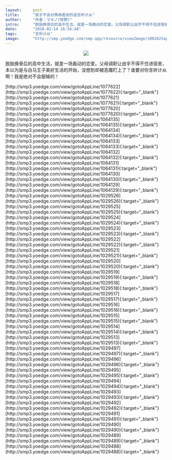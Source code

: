 ```yaml
---
layout:     post
title:      "我才不会对黑崎君说的话言听计从"
author:     "作者：マキノ(牧野)"
intro:      "脱胎换骨后的高中生活，就差一场轰动的恋爱。父母调职让由宇不得不住进宿舍，本以为是与白马王子美好生活的开始，没想到却被恶魔盯上了？谁要对你言听计从啊！我是绝对不会服输的！"
date:       "2018-02-14 16:56:48"
tags:       "言听计从"
image:      "http://smp.yoedge.com/smp-app/resource/viewImage/1001025appline.png"
---
```

<div style="text-align: center">
<p><img src="http://smp.yoedge.com/smp-app/resource/viewImage/1001025appline.png"/></p>
</div>
<p class="post-meta">
<span>脱胎换骨后的高中生活，就差一场轰动的恋爱。父母调职让由宇不得不住进宿舍，本以为是与白马王子美好生活的开始，没想到却被恶魔盯上了？谁要对你言听计从啊！我是绝对不会服输的！</span>
</p>
[http://smp3.yoedge.com/view/gotoAppLine/1077622](http://smp3.yoedge.com/view/gotoAppLine/1077622){:target="_blank"}
[http://smp3.yoedge.com/view/gotoAppLine/1077621](http://smp3.yoedge.com/view/gotoAppLine/1077621){:target="_blank"}
[http://smp3.yoedge.com/view/gotoAppLine/1077620](http://smp3.yoedge.com/view/gotoAppLine/1077620){:target="_blank"}
[http://smp3.yoedge.com/view/gotoAppLine/1064135](http://smp3.yoedge.com/view/gotoAppLine/1064135){:target="_blank"}
[http://smp3.yoedge.com/view/gotoAppLine/1064134](http://smp3.yoedge.com/view/gotoAppLine/1064134){:target="_blank"}
[http://smp3.yoedge.com/view/gotoAppLine/1064133](http://smp3.yoedge.com/view/gotoAppLine/1064133){:target="_blank"}
[http://smp3.yoedge.com/view/gotoAppLine/1064132](http://smp3.yoedge.com/view/gotoAppLine/1064132){:target="_blank"}
[http://smp3.yoedge.com/view/gotoAppLine/1064131](http://smp3.yoedge.com/view/gotoAppLine/1064131){:target="_blank"}
[http://smp3.yoedge.com/view/gotoAppLine/1064130](http://smp3.yoedge.com/view/gotoAppLine/1064130){:target="_blank"}
[http://smp3.yoedge.com/view/gotoAppLine/1064129](http://smp3.yoedge.com/view/gotoAppLine/1064129){:target="_blank"}
[http://smp3.yoedge.com/view/gotoAppLine/1029526](http://smp3.yoedge.com/view/gotoAppLine/1029526){:target="_blank"}
[http://smp3.yoedge.com/view/gotoAppLine/1029525](http://smp3.yoedge.com/view/gotoAppLine/1029525){:target="_blank"}
[http://smp3.yoedge.com/view/gotoAppLine/1029524](http://smp3.yoedge.com/view/gotoAppLine/1029524){:target="_blank"}
[http://smp3.yoedge.com/view/gotoAppLine/1029523](http://smp3.yoedge.com/view/gotoAppLine/1029523){:target="_blank"}
[http://smp3.yoedge.com/view/gotoAppLine/1029522](http://smp3.yoedge.com/view/gotoAppLine/1029522){:target="_blank"}
[http://smp3.yoedge.com/view/gotoAppLine/1029521](http://smp3.yoedge.com/view/gotoAppLine/1029521){:target="_blank"}
[http://smp3.yoedge.com/view/gotoAppLine/1029520](http://smp3.yoedge.com/view/gotoAppLine/1029520){:target="_blank"}
[http://smp3.yoedge.com/view/gotoAppLine/1029519](http://smp3.yoedge.com/view/gotoAppLine/1029519){:target="_blank"}
[http://smp3.yoedge.com/view/gotoAppLine/1029518](http://smp3.yoedge.com/view/gotoAppLine/1029518){:target="_blank"}
[http://smp3.yoedge.com/view/gotoAppLine/1029517](http://smp3.yoedge.com/view/gotoAppLine/1029517){:target="_blank"}
[http://smp3.yoedge.com/view/gotoAppLine/1029516](http://smp3.yoedge.com/view/gotoAppLine/1029516){:target="_blank"}
[http://smp3.yoedge.com/view/gotoAppLine/1029515](http://smp3.yoedge.com/view/gotoAppLine/1029515){:target="_blank"}
[http://smp3.yoedge.com/view/gotoAppLine/1029514](http://smp3.yoedge.com/view/gotoAppLine/1029514){:target="_blank"}
[http://smp3.yoedge.com/view/gotoAppLine/1029513](http://smp3.yoedge.com/view/gotoAppLine/1029513){:target="_blank"}
[http://smp3.yoedge.com/view/gotoAppLine/1029497](http://smp3.yoedge.com/view/gotoAppLine/1029497){:target="_blank"}
[http://smp3.yoedge.com/view/gotoAppLine/1029496](http://smp3.yoedge.com/view/gotoAppLine/1029496){:target="_blank"}
[http://smp3.yoedge.com/view/gotoAppLine/1029495](http://smp3.yoedge.com/view/gotoAppLine/1029495){:target="_blank"}
[http://smp3.yoedge.com/view/gotoAppLine/1029494](http://smp3.yoedge.com/view/gotoAppLine/1029494){:target="_blank"}
[http://smp3.yoedge.com/view/gotoAppLine/1029493](http://smp3.yoedge.com/view/gotoAppLine/1029493){:target="_blank"}
[http://smp3.yoedge.com/view/gotoAppLine/1029492](http://smp3.yoedge.com/view/gotoAppLine/1029492){:target="_blank"}
[http://smp3.yoedge.com/view/gotoAppLine/1029491](http://smp3.yoedge.com/view/gotoAppLine/1029491){:target="_blank"}
[http://smp3.yoedge.com/view/gotoAppLine/1029490](http://smp3.yoedge.com/view/gotoAppLine/1029490){:target="_blank"}
[http://smp3.yoedge.com/view/gotoAppLine/1029489](http://smp3.yoedge.com/view/gotoAppLine/1029489){:target="_blank"}
[http://smp3.yoedge.com/view/gotoAppLine/1029488](http://smp3.yoedge.com/view/gotoAppLine/1029488){:target="_blank"}


